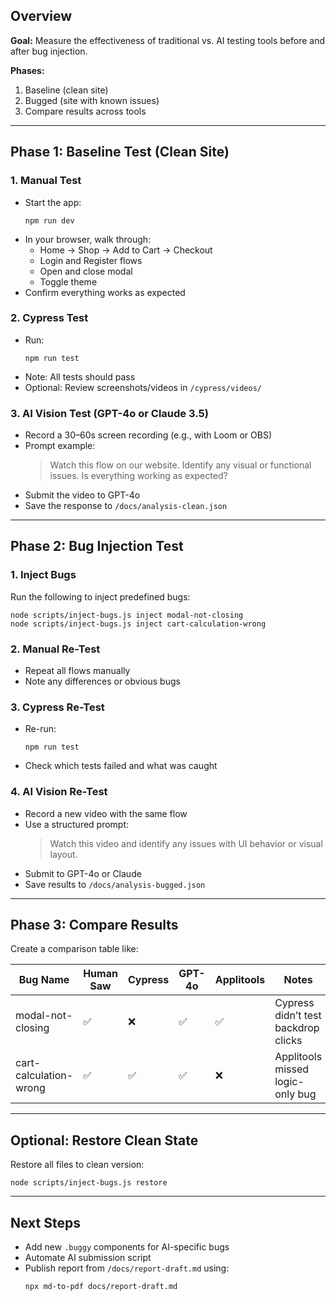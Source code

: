 
## Overview

**Goal:** Measure the effectiveness of traditional vs. AI testing tools before and after bug injection.

**Phases:**
1. Baseline (clean site)
2. Bugged (site with known issues)
3. Compare results across tools

---

## Phase 1: Baseline Test (Clean Site)

### 1. Manual Test
- Start the app:
  ```
  npm run dev
  ```
- In your browser, walk through:
  - Home → Shop → Add to Cart → Checkout
  - Login and Register flows
  - Open and close modal
  - Toggle theme
- Confirm everything works as expected

### 2. Cypress Test
- Run:
  ```
  npm run test
  ```
- Note: All tests should pass
- Optional: Review screenshots/videos in `/cypress/videos/`

### 3. AI Vision Test (GPT-4o or Claude 3.5)
- Record a 30–60s screen recording (e.g., with Loom or OBS)
- Prompt example:
  > Watch this flow on our website. Identify any visual or functional issues. Is everything working as expected?
- Submit the video to GPT-4o
- Save the response to `/docs/analysis-clean.json`

---

## Phase 2: Bug Injection Test

### 1. Inject Bugs
Run the following to inject predefined bugs:
```
node scripts/inject-bugs.js inject modal-not-closing
node scripts/inject-bugs.js inject cart-calculation-wrong
```

### 2. Manual Re-Test
- Repeat all flows manually
- Note any differences or obvious bugs

### 3. Cypress Re-Test
- Re-run:
  ```
  npm run test
  ```
- Check which tests failed and what was caught

### 4. AI Vision Re-Test
- Record a new video with the same flow
- Use a structured prompt:
  > Watch this video and identify any issues with UI behavior or visual layout.
- Submit to GPT-4o or Claude
- Save results to `/docs/analysis-bugged.json`

---

## Phase 3: Compare Results

Create a comparison table like:

| Bug Name            | Human Saw | Cypress | GPT-4o | Applitools | Notes |
|---------------------|-----------|---------|--------|------------|-------|
| modal-not-closing   | ✅        | ❌      | ✅     | ✅         | Cypress didn’t test backdrop clicks |
| cart-calculation-wrong | ✅     | ✅      | ✅     | ❌         | Applitools missed logic-only bug    |

---

## Optional: Restore Clean State

Restore all files to clean version:
```
node scripts/inject-bugs.js restore
```

---

## Next Steps
- Add new `.buggy` components for AI-specific bugs
- Automate AI submission script
- Publish report from `/docs/report-draft.md` using:
  ```
  npx md-to-pdf docs/report-draft.md
  ```
